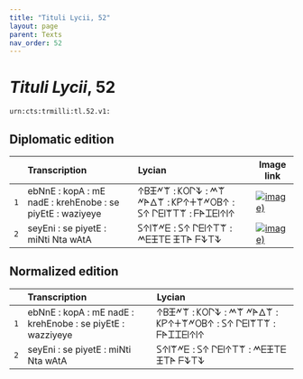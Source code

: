 ```yaml
---
title: "Tituli Lycii, 52"
layout: page
parent: Texts
nav_order: 52
---
```




# *Tituli Lycii*, 52




`urn:cts:trmilli:tl.52.v1:`

## Diplomatic edition

|  | Transcription | Lycian | Image link |
| :---: | :------ | :------ | --- |
| `1` | ebNnE : kopA : mE nadE : krehEnobe : se piyEtE : waziyeye | 𐊁𐊂𐊑𐊏𐊚 : 𐊋𐊒𐊓𐊙 : 𐊎𐊚 𐊏𐊀𐊅𐊚 : 𐊋𐊕𐊁𐊛𐊚𐊏𐊒𐊂𐊁 : 𐊖𐊁 𐊓𐊆𐊊𐊚𐊗𐊚 : 𐊇𐊀𐊈𐊆𐊊𐊁𐊊𐊁 |[![image)](http://www.homermultitext.org/iipsrv?IIIF=/project/homer/pyramidal/deepzoom/lycian/hc/v1/2007.02.0022.tif/pct:0.228,0.0,99.5,56.63/100,/0/default.jpg)](http://www.homermultitext.org/ict2/?urn=urn:cite2:lycian:hc.v1:2007.02.0022@0.002282,0.000,0.9950,0.5663) |
| `2` | seyEni : se piyetE : miNti Nta wAtA | 𐊖𐊁𐊊𐊚𐊏𐊆 : 𐊖𐊁 𐊓𐊆𐊊𐊁𐊗𐊚 : 𐊎𐊆𐊑𐊗𐊆 𐊑𐊗𐊀 𐊇𐊙𐊗𐊙 |[![image)](http://www.homermultitext.org/iipsrv?IIIF=/project/homer/pyramidal/deepzoom/lycian/hc/v1/2007.02.0022.tif/pct:0.365,44.58,99.59,54.82/100,/0/default.jpg)](http://www.homermultitext.org/ict2/?urn=urn:cite2:lycian:hc.v1:2007.02.0022@0.003651,0.4458,0.9959,0.5482) |

## Normalized edition

|  | Transcription | Lycian |
| :---: | :------ | :------ |
| `1` | ebNnE : kopA : mE nadE : krehEnobe : se piyEtE : wazziyeye | 𐊁𐊂𐊑𐊏𐊚 : 𐊋𐊒𐊓𐊙 : 𐊎𐊚 𐊏𐊀𐊅𐊚 : 𐊋𐊕𐊁𐊛𐊚𐊏𐊒𐊂𐊁 : 𐊖𐊁 𐊓𐊆𐊊𐊚𐊗𐊚 : 𐊇𐊀𐊈𐊈𐊆𐊊𐊁𐊊𐊁 |
| `2` | seyEni : se piyetE : miNti Nta wAtA | 𐊖𐊁𐊊𐊚𐊏𐊆 : 𐊖𐊁 𐊓𐊆𐊊𐊁𐊗𐊚 : 𐊎𐊆𐊑𐊗𐊆 𐊑𐊗𐊀 𐊇𐊙𐊗𐊙 |